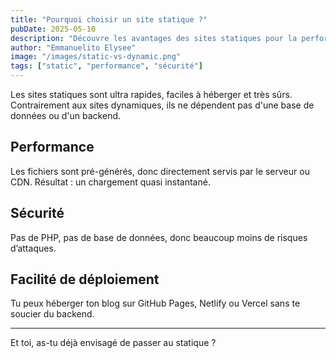 ```yaml
---
title: "Pourquoi choisir un site statique ?"
pubDate: 2025-05-10
description: "Découvre les avantages des sites statiques pour la performance et la sécurité."
author: "Emmanuelito Elysee"
image: "/images/static-vs-dynamic.png"
tags: ["static", "performance", "sécurité"]
---
```


Les sites statiques sont ultra rapides, faciles à héberger et très sûrs. Contrairement aux sites dynamiques, ils ne dépendent pas d'une base de données ou d'un backend.

## Performance

Les fichiers sont pré-générés, donc directement servis par le serveur ou CDN. Résultat : un chargement quasi instantané.

## Sécurité

Pas de PHP, pas de base de données, donc beaucoup moins de risques d’attaques.

## Facilité de déploiement

Tu peux héberger ton blog sur GitHub Pages, Netlify ou Vercel sans te soucier du backend.

---

Et toi, as-tu déjà envisagé de passer au statique ?
